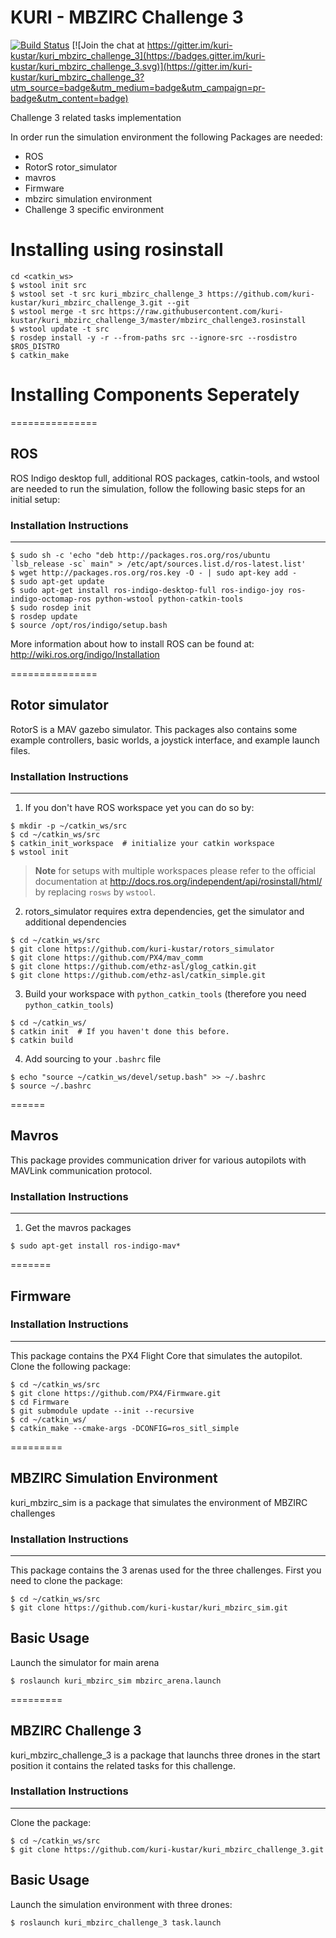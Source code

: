 # KURI - MBZIRC Challenge 3

[![Build Status](https://travis-ci.org/kuri-kustar/kuri_mbzirc_challenge_3.svg?branch=master)](https://travis-ci.org/kuri-kustar/kuri_mbzirc_challenge_3) [![Join the chat at https://gitter.im/kuri-kustar/kuri_mbzirc_challenge_3](https://badges.gitter.im/kuri-kustar/kuri_mbzirc_challenge_3.svg)](https://gitter.im/kuri-kustar/kuri_mbzirc_challenge_3?utm_source=badge&utm_medium=badge&utm_campaign=pr-badge&utm_content=badge)

Challenge 3 related tasks implementation

In order run the simulation environment the following Packages are needed: 

- ROS
- RotorS rotor_simulator    
- mavros     
- Firmware     
- mbzirc simulation environment    
- Challenge 3 specific environment    

# Installing using rosinstall
```
cd <catkin_ws>
$ wstool init src
$ wstool set -t src kuri_mbzirc_challenge_3 https://github.com/kuri-kustar/kuri_mbzirc_challenge_3.git --git
$ wstool merge -t src https://raw.githubusercontent.com/kuri-kustar/kuri_mbzirc_challenge_3/master/mbzirc_challenge3.rosinstall
$ wstool update -t src
$ rosdep install -y -r --from-paths src --ignore-src --rosdistro $ROS_DISTRO
$ catkin_make
```
# Installing Components Seperately
===============
## ROS

 ROS Indigo desktop full, additional ROS packages, catkin-tools, and wstool are needed to run the simulation, follow the following basic steps for an initial setup:

### Installation Instructions
-------------------------

 ```
 $ sudo sh -c 'echo "deb http://packages.ros.org/ros/ubuntu `lsb_release -sc` main" > /etc/apt/sources.list.d/ros-latest.list'
 $ wget http://packages.ros.org/ros.key -O - | sudo apt-key add -
 $ sudo apt-get update
 $ sudo apt-get install ros-indigo-desktop-full ros-indigo-joy ros-indigo-octomap-ros python-wstool python-catkin-tools
 $ sudo rosdep init
 $ rosdep update
 $ source /opt/ros/indigo/setup.bash
 ```
More information about how to install ROS can be found at: http://wiki.ros.org/indigo/Installation

===============
## Rotor simulator
RotorS is a MAV gazebo simulator.
This packages also contains some example controllers, basic worlds, a joystick interface, and example launch files.

### Installation Instructions
-------------------------

 1. If you don't have ROS workspace yet you can do so by:

 ```
 $ mkdir -p ~/catkin_ws/src
 $ cd ~/catkin_ws/src
 $ catkin_init_workspace  # initialize your catkin workspace
 $ wstool init
 ```
 > **Note** for setups with multiple workspaces please refer to the official documentation at http://docs.ros.org/independent/api/rosinstall/html/ by replacing `rosws` by `wstool`.
 
 2. rotors_simulator requires extra dependencies, get the simulator and additional dependencies

 ```
 $ cd ~/catkin_ws/src
 $ git clone https://github.com/kuri-kustar/rotors_simulator 
 $ git clone https://github.com/PX4/mav_comm
 $ git clone https://github.com/ethz-asl/glog_catkin.git
 $ git clone https://github.com/ethz-asl/catkin_simple.git 
 ```
 3. Build your workspace with `python_catkin_tools` (therefore you need `python_catkin_tools`)

   ```
   $ cd ~/catkin_ws/
   $ catkin init  # If you haven't done this before.
   $ catkin build
   ```

 4. Add sourcing to your `.bashrc` file

   ```
   $ echo "source ~/catkin_ws/devel/setup.bash" >> ~/.bashrc
   $ source ~/.bashrc
   ```

====== 
## Mavros 

This package provides communication driver for various autopilots with MAVLink communication protocol. 

### Installation Instructions
-------------------------
1. Get the mavros packages 
 ```
$ sudo apt-get install ros-indigo-mav* 
```

=======
## Firmware

### Installation Instructions
-------------------------
This package contains the PX4 Flight Core that simulates the autopilot. Clone the following package: 
 ```
 $ cd ~/catkin_ws/src
 $ git clone https://github.com/PX4/Firmware.git
 $ cd Firmware
 $ git submodule update --init --recursive
 $ cd ~/catkin_ws/
 $ catkin_make --cmake-args -DCONFIG=ros_sitl_simple
 ```
 
========= 
## MBZIRC Simulation Environment  

kuri_mbzirc_sim is a package that simulates the environment of MBZIRC challenges 
 
### Installation Instructions
-------------------------
 This package contains the 3 arenas used for the three challenges. First you need to clone the package: 
  ```
 $ cd ~/catkin_ws/src
 $ git clone https://github.com/kuri-kustar/kuri_mbzirc_sim.git
 ```
Basic Usage
-----------

Launch the simulator for main arena 

```
$ roslaunch kuri_mbzirc_sim mbzirc_arena.launch
```
========= 

## MBZIRC Challenge 3 

kuri_mbzirc_challenge_3 is a package that launchs three drones in the start position it contains the related tasks for this challenge. 

### Installation Instructions
-------------------------
Clone the package: 
  ```
 $ cd ~/catkin_ws/src
 $ git clone https://github.com/kuri-kustar/kuri_mbzirc_challenge_3.git
 ```
 
 Basic Usage
-----------

Launch the simulation environment with three drones:

```
$ roslaunch kuri_mbzirc_challenge_3 task.launch
```
